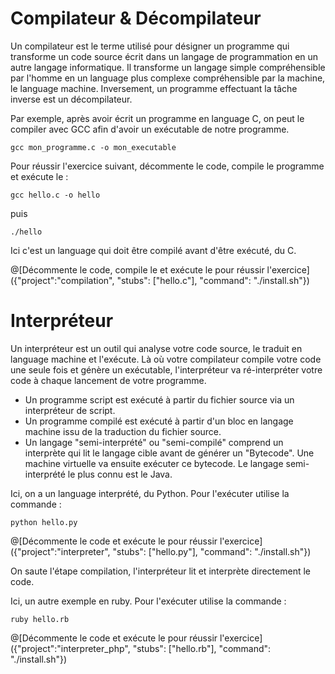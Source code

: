 # Compilateur & Décompilateur

Un compilateur est le terme utilisé pour désigner un programme qui transforme un code source écrit dans un langage de programmation en un autre langage informatique.
Il transforme un langage simple compréhensible par l'homme en un language plus complexe compréhensible par la machine, le language machine.
Inversement, un programme effectuant la tâche inverse est un décompilateur.

Par exemple, après avoir écrit un programme en language C, on peut le compiler avec GCC afin d'avoir un exécutable de notre programme.

`gcc mon_programme.c -o mon_executable`

Pour réussir l'exercice suivant, décommente le code, compile le programme et exécute le :

`gcc hello.c -o hello`

puis

`./hello`

Ici c'est un language qui doit être compilé avant d'être exécuté, du C.

@[Décommente le code, compile le et exécute le pour réussir l'exercice]({"project":"compilation", "stubs": ["hello.c"], "command": "./install.sh"})

# Interpréteur

Un interpréteur est un outil qui analyse votre code source, le traduit en language machine et l'exécute.
Là où votre compilateur compile votre code une seule fois et génère un exécutable, l'interpréteur va ré-interpréter votre code à chaque lancement de votre programme.


* Un programme script est exécuté à partir du fichier source via un interpréteur de script.
* Un programme compilé est exécuté à partir d'un bloc en langage machine issu de la traduction du fichier source.
* Un langage "semi-interprété" ou "semi-compilé" comprend un interprète qui lit le langage cible avant de générer un "Bytecode". Une machine virtuelle va ensuite exécuter ce bytecode. Le langage semi-interprété le plus connu est le Java.

Ici, on a un language interprété, du Python. Pour l'exécuter utilise la commande :

`python hello.py`

@[Décommente le code et exécute le pour réussir l'exercice]({"project":"interpreter", "stubs": ["hello.py"], "command": "./install.sh"})

On saute l'étape compilation, l'interpréteur lit et interprète directement le code.

Ici, un autre exemple en ruby. Pour l'exécuter utilise la commande :

`ruby hello.rb`

@[Décommente le code et exécute le pour réussir l'exercice]({"project":"interpreter_php", "stubs": ["hello.rb"], "command": "./install.sh"})
